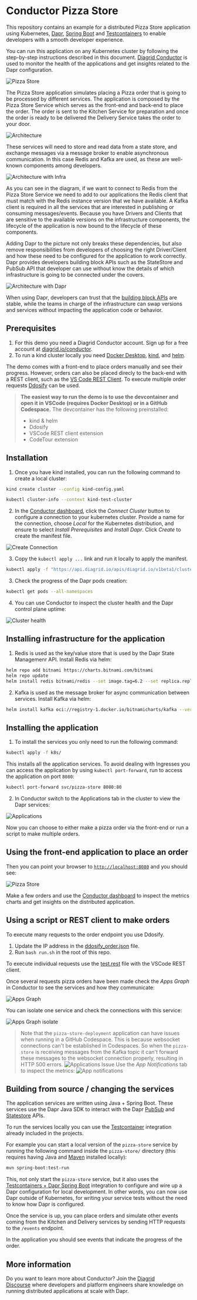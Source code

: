# Conductor Pizza Store

This repository contains an example for a distributed Pizza Store application using Kubernetes, [Dapr](https://dapr.io), [Spring Boot](https://spring.io/projects/spring-boot) and [Testcontainers](https://testcontainers.com) to enable developers with a smooth developer experience.

You can run this application on any Kubernetes cluster by following the step-by-step instructions described in this document. [Diagrid Conductor](https://www.diagrid.io/conductor) is used to monitor the health of the applications and get insights related to the Dapr configuration.

![Pizza Store](imgs/pizza-store.png)

The Pizza Store application simulates placing a Pizza order that is going to be processed by different services. The application is composed by the Pizza Store Service which serves as the front-end and back-end to place the order. The order is sent to the Kitchen Service for preparation and once the order is ready to be delivered the Delivery Service takes the order to your door.

![Architecture](imgs/distr-pizza-store-architecture-v1.png)

These services will need to store and read data from a state store, and exchange messages via a message broker to enable asynchronous communication. In this case Redis and Kafka are used, as these are well-known components among developers.

![Architecture with Infra](imgs/distr-pizza-store-architecture-clients-v1.png)

As you can see in the diagram, if we want to connect to Redis from the Pizza Store Service we need to add to our applications the Redis client that must match with the Redis instance version that we have available. A Kafka client is required in all the services that are interested in publishing or consuming messages/events. Because you have Drivers and Clients that are sensitive to the available versions on the infrastructure components, the lifecycle of the application is now bound to the lifecycle of these components.

Adding Dapr to the picture not only breaks these dependencies, but also remove responsibilities from developers of choosing the right Driver/Client and how these need to be configured for the application to work correctly. Dapr provides developers building block APIs such as the StateStore and PubSub API that developer can use without know the details of which infrastructure is going to be connected under the covers.

![Architecture with Dapr](imgs/distr-pizza-store-architecture-dapr-v1.png)

When using Dapr, developers can trust that the [building block APIs](https://docs.dapr.io/concepts/building-blocks-concept/) are stable, while the teams in charge of the infrastructure can swap versions and services without impacting the application code or behavior. 

## Prerequisites

1. For this demo you need a Diagrid Conductor account. Sign up for a free account at [diagrid.io/conductor](https://www.diagrid.io/conductor).
2. To run a kind cluster locally you need [Docker Desktop](https://www.docker.com/products/docker-desktop/), [kind](https://kind.sigs.k8s.io/), and [helm](https://helm.sh/docs/intro/install/).

The demo comes with a front-end to place orders manually and see their progress. However, orders can also be placed direcly to the back-end with a REST client, such as the [VS Code REST Client](https://marketplace.visualstudio.com/items?itemName=humao.rest-client). To execute multiple order requests [Ddosify](https://github.com/ddosify/ddosify) can be used.

> **The easiest way to run the demo is to use the devcontainer and open it in VSCode (requires Docker Desktop) or in a GitHub Codespace.** The devcontainer has the following preinstalled:
>  - kind & helm
>  - Ddosify
>  - VSCode REST client extension
>  - CodeTour extension

## Installation

1. Once you have kind installed, you can run the following command to create a local cluster:

```bash
kind create cluster --config kind-config.yaml

kubectl cluster-info --context kind-test-cluster
```

2. In the [Conductor dashboard](https://conductor.diagrid.io/), click the _Connect Cluster_ button to configure a connection to your kubernetes cluster. Provide a name for the connection, choose _Local_ for the Kubernetes distribution, and ensure to select _Install Prerequisites_ and _Install Dapr_. Click _Create_ to create the manifest file.

![Create Connection](imgs/create-connection.png)


3. Copy the `kubectl apply ...` link and run it locally to apply the manifest. 

```bash
kubectl apply -f "https://api.diagrid.io/apis/diagrid.io/v1beta1/clusters\<CLUSTER-ID\>manifests?token=\<TOKEN\>"
```

3. Check the progress of the Dapr pods creation:

```bash
kubectl get pods --all-namespaces
```

4. You can use Conductor to inspect the cluster health and the Dapr control plane uptime:

![Cluster health](imgs/conductor-cluster.png)

## Installing infrastructure for the application

1. Redis is used as the key/value store that is used by the Dapr State Managemenr API. Install Redis via helm:

```bash
helm repo add bitnami https://charts.bitnami.com/bitnami
helm repo update
helm install redis bitnami/redis --set image.tag=6.2 --set replica.replicaCount=1
```

2. Kafka is used as the message broker for async communication between services. Install Kafka via helm:

```bash
helm install kafka oci://registry-1.docker.io/bitnamicharts/kafka --version 22.1.5 --set "provisioning.topics[0].name=events-topic" --set "provisioning.topics[0].partitions=1" --set "persistence.size=250Mi"
```

## Installing the application

1. To install the services you only need to run the following command:

```bash
kubectl apply -f k8s/
```

This installs all the application services. To avoid dealing with Ingresses you can access the application by using `kubectl port-forward`, run to access the application on port `8080`:

```bash
kubectl port-forward svc/pizza-store 8080:80
```

2. In Conductor switch to the Applications tab in the cluster to view the Dapr services:

![Applications](imgs/conductor-apps.png)

Now you can choose to either make a pizza order via the front-end or run a script to make multiple orders.

## Using the front-end application to place an order

Then you can point your browser to [`http://localhost:8080`](http://localhost:8080) and you should see:

![Pizza Store](imgs/pizza-store.png)

Make a few orders and use the [Conductor dashboard](https://conductor.diagrid.io/) to inspect the metrics charts and get insights on the distributed application.

## Using a script or REST client to make orders

To execute many requests to the order endpoint you use Ddosify.

1. Update the IP address in the [ddosify_order.json](./pizza-store/ddosify_order.json) file.
2. Run `bash run.sh` in the root of this repo.

To execute individual requests use the [test.rest](./test.rest) file with the VSCode REST client.

Once several requests pizza orders have been made check the _Apps Graph_ in Conductor to see the services and how they communicate:

![Apps Graph](imgs/conductor-appgraph.png)

You can isolate one service and check the connections with this service:

![Apps Graph isolate](imgs/conductor-appgraph2.png)

> Note that the `pizza-store-deployment` application can have issues when running in a GitHub Codespace. This is because websocket connections can't be established in Codespaces. So when the `pizza-store` is receiving messages from the Kafka topic it can't forward these messages to the websocket connection properly, resulting in HTTP 500 errors. 
> ![Applications Issue](imgs/conductor-apps-issue.png)
> Use the _App Notifications_ tab to inspect the metrics:
> ![App notifications](imgs/conductor-appnotifications.png)

## Building from source / changing the services

The application services are written using Java + Spring Boot. These services use the Dapr Java SDK to interact with the Dapr [PubSub](https://docs.dapr.io/getting-started/quickstarts/pubsub-quickstart/) and [Statestore](https://docs.dapr.io/getting-started/quickstarts/statemanagement-quickstart/) APIs.

To run the services locally you can use the [Testcontainer](https://testcontainaers.com) integration already included in the projects.

For example you can start a local version of the `pizza-store` service by running the following command inside the `pizza-store/` directory (this requires having Java and [Maven](https://maven.apache.org/) installed locally):

```bash
mvn spring-boot:test-run
```

This, not only start the `pizza-store` service, but it also uses the [Testcontainers + Dapr Spring Boot](https://central.sonatype.com/artifact/io.diagrid.dapr/dapr-spring-boot-starter) integration to configure and wire up a Dapr configuration for local development. In other words, you can now use Dapr outside of Kubernetes, for writing your service tests without the need to know how Dapr is configured.

Once the service is up, you can place orders and simulate other events coming from the Kitchen and Delivery services by sending HTTP requests to the `/events` endpoint.

In the application you should see events that indicate the progress of the order.

## More information

Do you want to learn more about Conductor? Join the [Diagrid Discourse](https://community.diagrid.io/invites/TJkNYwdh1y) where developers and platform engineers share knowledge on running distributed applications at scale with Dapr.
